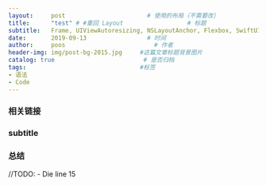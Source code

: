 ```yaml
---
layout:     post                       # 使用的布局（不需要改）
title:      "test" # #重回 Layout                  # 标题
subtitle:   Frame, UIViewAutoresizing, NSLayoutAnchor, Flexbox, SwiftUI, FlutterUI, VFL            #副标题
date:       2019-09-13                 # 时间
author:     poos                         # 作者
header-img: img/post-bg-2015.jpg     #这篇文章标题背景图片
catalog: true                         # 是否归档
tags:                                #标签
- 语法
- Code
---
```


### 相关链接

### subtitle

### 总结


//TODO: - Die line 15
